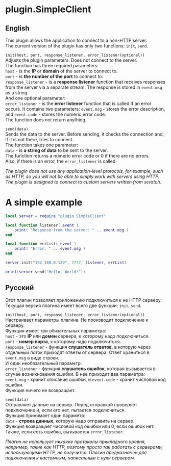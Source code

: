 # plugin.SimpleClient

## English
This plugin allows the application to connect to a non-HTTP server.  
The current version of the plugin has only two functions: `init`, `send`.  

`init(host, port, response_listener, error_listener(optional))`  
Adjusts the plugin parameters. Does not connect to the server.  
The function has three required parameters:  
`host` - is the **IP** or **domain** of the server to connect to.  
`port` - is **the number of the port** to connect to.  
`response_listener` - is a **response listener** function that receives responses from the server via a separate stream. The response is stored in `event.msg` as a string.  
And one optional parameter:  
`error_listener` - is the **error listener** function that is called if an error occurs. It contains two parameters: `event.msg` - stores the error description, and `event.code` - stores the numeric error code.  
The function does not return anything.  

`send(data)`  
Sends the data to the server. Before sending, it checks the connection and, if it is not there, tries to connect.  
The function takes one parameter:  
`data` - is **a string of data** to be sent to the server.  
The function returns a numeric error code or 0 if there are no errors.  
Also, if there is an error, the `error_listener` is called.  

*The plugin does not use any application-level protocols, for example, such as HTTP, so you will not be able to simply work with servers using HTTP. The plugin is designed to connect to custom servers written from scratch.*

# A simple example
```lua
local server = require "plugin.SimpleClient"

local function listener( event )
	print( "Response from the server: " .. event.msg )
end

local function errList( event )
	print( "Error: " .. event.msg )
end

server.init("192.168.0.120", 7777, listener, errList)

print(server.send("Hello, World!"))
```

## Русский
Этот плагин позволяет приложению подключиться к не HTTP серверу.  
Текущая версия плагина имеет всего две функции: `init`, `send`.  

`init(host, port, response_listener, error_listener(optional))`  
Настраивает параметры плагина. Не производит подключение к серверу.  
Функция имеет три обязательных параметра:  
`host` - это **IP** или **домен** сервера, к которому надо подключиться.  
`port` - **номер порта**, к которому надо подключиться.  
`response_listener` - функция **слушатель ответов**, в которую через отдельный поток приходят ответы от сервера. Ответ храниться в `event.msg` в виде строки.  
И один необязательный параметр:  
`error_listener` - функция **слушатель ошибок**, которая вызывается в случае возникновения ошибки. В нее приходит два параметра: `event.msg` - хранит описание ошибки, и `event.code` - хранит числовой код ошибки.  
Функция ничего не возвращает.  

`send(data)`  
Отправляет данные на сервер. Перед отправкой проверяет подключение и, если его нет, пытается подключиться.  
Функция принимает один параметр:  
`data` - **строка данных**, которую надо отправить на сервер.  
Функция возвращает числовой код ошибки или 0, если ошибок нет.  
Также, если есть ошибка, вызывается `error_listener`.  

*Плагин не использует никакие протоколы прикладного уровня, например, такие как HTTP, поэтому просто так работать с серверами, использующими HTTP, не получится. Плагин предназначен для подключения к кастомным, написанным с нуля серверам.*
